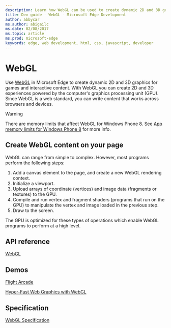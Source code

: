 ---description: Learn how WebGL can be used to create dynamic 2D and 3D graphics for games and interactive content that harness the power of modern GPUs.
title: Dev guide - WebGL - Microsoft Edge Development
author: abbycar
ms.author: abigailc
ms.date: 02/08/2017
ms.topic: article
ms.prod: microsoft-edge
keywords: edge, web development, html, css, javascript, developer
---# WebGLUse [WebGL](https://www.khronos.org/registry/webgl/specs/latest/1.0/) in Microsoft Edge to create dynamic 2D and 3D graphics for games and interactive content. With WebGL you can create 2D and 3D experiences powered by the computer's graphics processing unit (GPU). Since WebGL is a web standard, you can write content that works across browsers and devices.> [!WARNING]> There are memory limits that affect WebGL for Windows Phone 8. See [App memory limits for Windows Phone 8](http://go.microsoft.com/fwlink/p/?LinkID=511858) for more info.## Create WebGL content on your pageWebGL can range from simple to complex. However, most programs perform the following steps:1.  Add a canvas element to the page, and create a new WebGL rendering context.2.  Initialize a viewport.3.  Upload arrays of coordinate (vertices) and image data (fragments or textures) to the GPU.4.  Compile and run vertex and fragment shaders (programs that run on the GPU) to manipulate the vertex and image loaded in the previous step.5.  Draw to the screen.The GPU is optimized for these types of operations which enable WebGL programs to perform at a high level.## API reference[WebGL](https://msdn.microsoft.com/library/dn302469(v=vs.85).aspx)## Demos[Flight Arcade](http://www.flightarcade.com/)[Hyper-Fast Web Graphics with WebGL](http://go.microsoft.com/fwlink/p/?LinkID=301886)## Specification[WebGL Specification](https://www.khronos.org/registry/webgl/specs/latest/1.0/)